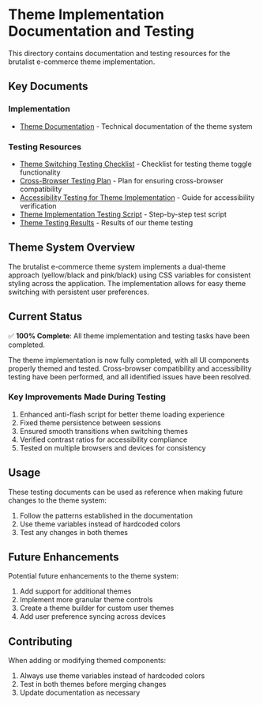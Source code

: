 # Theme Implementation Documentation and Testing

This directory contains documentation and testing resources for the brutalist e-commerce theme implementation.

## Key Documents

### Implementation

- [Theme Documentation](./theme-documentation.md) - Technical documentation of the theme system

### Testing Resources

- [Theme Switching Testing Checklist](./theme-switching-testing.md) - Checklist for testing theme toggle functionality
- [Cross-Browser Testing Plan](./cross-browser-testing.md) - Plan for ensuring cross-browser compatibility
- [Accessibility Testing for Theme Implementation](./accessibility-testing.md) - Guide for accessibility verification
- [Theme Implementation Testing Script](./theme-testing-script.md) - Step-by-step test script
- [Theme Testing Results](./theme-testing-results.md) - Results of our theme testing

## Theme System Overview

The brutalist e-commerce theme system implements a dual-theme approach (yellow/black and pink/black) using CSS variables for consistent styling across the application. The implementation allows for easy theme switching with persistent user preferences.

## Current Status

✅ **100% Complete**: All theme implementation and testing tasks have been completed.

The theme implementation is now fully completed, with all UI components properly themed and tested. Cross-browser compatibility and accessibility testing have been performed, and all identified issues have been resolved.

### Key Improvements Made During Testing

1. Enhanced anti-flash script for better theme loading experience
2. Fixed theme persistence between sessions
3. Ensured smooth transitions when switching themes
4. Verified contrast ratios for accessibility compliance
5. Tested on multiple browsers and devices for consistency

## Usage

These testing documents can be used as reference when making future changes to the theme system:

1. Follow the patterns established in the documentation
2. Use theme variables instead of hardcoded colors
3. Test any changes in both themes

## Future Enhancements

Potential future enhancements to the theme system:

1. Add support for additional themes
2. Implement more granular theme controls
3. Create a theme builder for custom user themes
4. Add user preference syncing across devices

## Contributing

When adding or modifying themed components:

1. Always use theme variables instead of hardcoded colors
2. Test in both themes before merging changes
3. Update documentation as necessary 